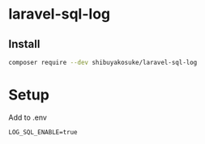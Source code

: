 # laravel-sql-log

## Install

```bash
composer require --dev shibuyakosuke/laravel-sql-log
```

# Setup

Add to .env 

```env
LOG_SQL_ENABLE=true
```
